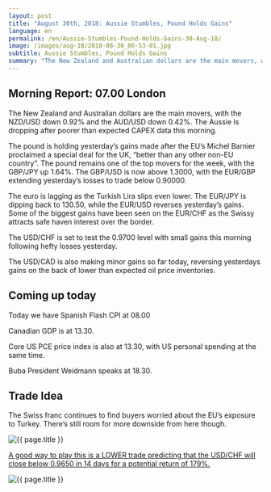 ```yaml
---
layout: post
title: "August 30th, 2018: Aussie Stumbles, Pound Holds Gains"
language: en
permalink: /en/Aussie-Stumbles-Pound-Holds-Gains-30-Aug-18/
image: /images/aug-18/2018-08-30_06-53-01.jpg
subtitle: Aussie Stumbles, Pound Holds Gains
summary: "The New Zealand and Australian dollars are the main movers, with the NZD/USD down 0.92% and the AUD/USD down 0.42%. The Aussie is dropping after poorer than expected CAPEX data this morning"
---
```

## Morning Report: 07.00 London

The New Zealand and Australian dollars are the main movers, with the NZD/USD down 0.92% and the AUD/USD down 0.42%. The Aussie is dropping after poorer than expected CAPEX data this morning. 

The pound is holding yesterday’s gains made after the EU’s Michel Barnier proclaimed a special deal for the UK, “better than any other non-EU country”. The pound remains one of the top movers for the week, with the GBP/JPY up 1.64%. The GBP/USD is now above 1.3000, with the EUR/GBP extending yesterday’s losses to trade below 0.90000. 

The euro is lagging as the Turkish Lira slips even lower. The EUR/JPY is dipping back to 130.50, while the EUR/USD reverses yesterday’s gains. Some of the biggest gains have been seen on the EUR/CHF as the Swissy attracts safe haven interest over the border. 

The USD/CHF is set to test the 0.9700 level with small gains this morning following hefty losses yesterday. 

The USD/CAD is also making minor gains so far today, reversing yesterdays gains on the back of lower than expected oil price inventories. 

## Coming up today

Today we have Spanish Flash CPI at 08.00

Canadian GDP is at 13.30. 

Core US PCE price index is also at 13.30, with US personal spending at the same time. 

Buba President Weidmann speaks at 18.30. 

## Trade Idea

The Swiss franc continues to find buyers worried about the EU’s exposure to Turkey. There’s still room for more downside from here though.

<img class="post-image" src="{{ site.url }}/images/aug-18/2018-08-30_06-53-01.jpg" alt="{{ page.title }}" title="{{ page.title }}">

<a href="%LINK%%?currency=GBP&market=forex&underlying=frxUSDCHF&formname=higherlower&duration_amount=14&duration_units=d&amount=10&amount_type=stake&expiry_type=duration&barrier=0.9650" target="_blank">A good way to play this is a LOWER trade predicting that the USD/CHF will close below 0.9650 in 14 days for a potential return of 179%.</a>

<img class="post-image" src="{{ site.url }}/images/aug-18/2018-08-30_06-54-44.jpg" alt="{{ page.title }}" title="{{ page.title }}">